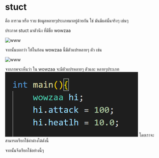 # stuct 

คือ การวม หรือ รวบ ข้อมูลหลายๆประเภทมาอยู่ด้วยกัน ใช่ มันมีแค่นั้นจริงๆ
เช่นๆ 

ประกาศ stuct มาตัวนึง ที่มีชื่อ wowzaa

![www](https://cdn.discordapp.com/attachments/760118761348399148/1207114668628246609/image.png?ex=65de7824&is=65cc0324&hm=d63e779e5bd82c2fc7e7126ca721c7f5abfd299574a2fed1656bfecde5f2c541&)

จากนั้นบอกว่า ให้ในก้อน wowzaa นี้มีตัวแปรหลายๆ ตัว เช่น 

![www](https://cdn.discordapp.com/attachments/760118761348399148/1207115081930772480/image.png?ex=65de7886&is=65cc0386&hm=2d6307f0a2ac1e3d89053dc41b1ddee17e6e1958f92685c927d93f6f2e917a4f&)

จากภาพจะเห็นว่า ใน wowzaa จะมีตัวแปรหลายๆ ตัวและ หลายๆประเภท 
![alt text](image.png)
โดยเราจะสามารถเรียกใช้ค่าต่างได้ดังนี้



จากนั้นจึงเรียกใช้อย่างนี้ๆ 




